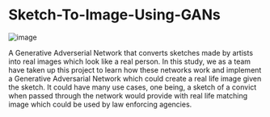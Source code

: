 # Sketch-To-Image-Using-GANs

![image](https://user-images.githubusercontent.com/44942105/113316458-686a5380-931f-11eb-9ff8-cb348cc9e1b9.png)

A Generative Adverserial Network that converts sketches made by artists into real images which look like a real person.
In this study, we as a team have taken up this project to learn how these networks work and implement a Generative Adversarial Network which could create a real life image given the sketch. It could have many use cases, one being, a sketch of a convict when passed through the network would provide with real life matching image which could be used by law enforcing agencies.
